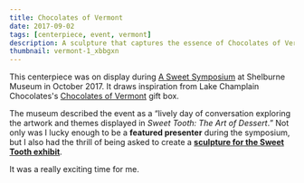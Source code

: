 ```yaml
---
title: Chocolates of Vermont
date: 2017-09-02
tags: [centerpiece, event, vermont]
description: A sculpture that captures the essence of Chocolates of Vermont.
thumbnail: vermont-1_xbbgxn
---
```


This centerpiece was on display during [A Sweet Symposium](https://shelburnemuseum.org/event/sweet-symposium-exploring-sweet-tooth-art-dessert/) at Shelburne Museum in October 2017. It draws inspiration from Lake Champlain Chocolates's [Chocolates of Vermont](https://www.lakechamplainchocolates.com/chocolate/chocolates-of-vermont/vermont-chocolate-gift-box) gift box.

The museum described the event as a <q cite="https://shelburnemuseum.org/event/sweet-symposium-exploring-sweet-tooth-art-dessert/">lively day of conversation exploring the artwork and themes displayed in _Sweet Tooth: The Art of Dessert_.</q> Not only was I lucky enough to be a **featured presenter** during the symposium, but I also had the thrill of being asked to create a [**sculpture for the Sweet Tooth exhibit**](/sculptures/donut-shop/).

It was a really exciting time for me.
